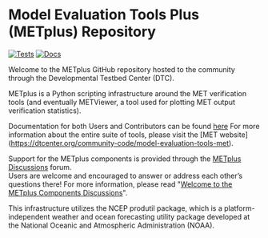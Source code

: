 Model Evaluation Tools Plus (METplus) Repository
================================================

<!-- Start of Badges -->
[![Tests](https://github.com/DTCenter/METplus/actions/workflows/testing.yml/badge.svg?event=push)](https://github.com/DTCenter/METplus/actions/workflows/testing.yml)
[![Docs](https://img.shields.io/badge/Documentation-latest-brightgreen.svg)](https://metplus.readthedocs.io)

Welcome to the METplus GitHub repository hosted to the community through
the Developmental Testbed Center (DTC).

METplus is a Python scripting infrastructure around the MET verification tools
(and eventually METViewer, a tool used for plotting MET output verification statistics).

Documentation for both Users and Contributors can be found [here](https://metplus.readthedocs.io)
For more information about the entire suite of tools, please visit the [MET website]
(https://dtcenter.org/community-code/model-evaluation-tools-met). 

Support for the METplus components is provided through the 
[METplus Discussions](https://github.com/dtcenter/METplus/discussions) forum.  
Users are welcome and encouraged to answer or address each other’s questions there!  For more 
information, please read 
"[Welcome to the METplus Components Discussions](https://giithub.com/dtcenter/METplus/discussions/939)".

This infrastructure utilizes the NCEP produtil package, which is a platform-independent
weather and ocean forecasting utility package developed at the National Oceanic
and Atmospheric Administration (NOAA).
